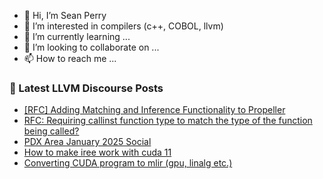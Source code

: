 - 👋 Hi, I’m Sean Perry
- 👀 I’m interested in compilers (c++, COBOL, llvm)
- 🌱 I’m currently learning ...
- 💞️ I’m looking to collaborate on ...
- 📫 How to reach me ...

<!---
s66perry/s66perry is a ✨ special ✨ repository because its `README.md` (this file) appears on your GitHub profile.
You can click the Preview link to take a look at your changes.
--->
### 📕 Latest LLVM Discourse Posts

<!-- DISCOURSE-LLVM:START -->
- [[RFC] Adding Matching and Inference Functionality to Propeller](https://discourse.llvm.org/t/rfc-adding-matching-and-inference-functionality-to-propeller/86238#post_11)
- [RFC: Requiring callinst function type to match the type of the function being called?](https://discourse.llvm.org/t/rfc-requiring-callinst-function-type-to-match-the-type-of-the-function-being-called/86394#post_6)
- [PDX Area January 2025 Social](https://discourse.llvm.org/t/pdx-area-january-2025-social/83998#post_2)
- [How to make iree work with cuda 11](https://discourse.llvm.org/t/how-to-make-iree-work-with-cuda-11/86443#post_1)
- [Converting CUDA program to mlir &lpar;gpu, linalg etc.&rpar;](https://discourse.llvm.org/t/converting-cuda-program-to-mlir-gpu-linalg-etc/86376#post_6)
<!-- DISCOURSE-LLVM:END -->
